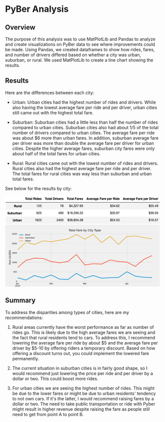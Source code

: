 # PyBer Analysis

## Overview

The purpose of this analysis was to use MatPlotLib and Pandas to analyze and create visualizations on PyBer data to see where improvements could be made. Using Pandas, we created dataframes to show how rides, fares, and number of drivers differed based on whether a city was urban, suburban, or rural. We used MatPlotLib to create a line chart showing the results.

## Results

Here are the differences between each city:

- Urban: Urban cities had the highest number of rides and drivers. While also having the lowest average fare per ride and per driver, urban cities still came out with the highest total fare.

- Suburban: Suburban cities had a little less than half the number of rides compared to urban cities. Suburban cities also had about 1/5 of the total number of drivers compared to urban cities. The average fare per ride was about $6 more than urban fares. In addition, suburban average fare per driver was more than double the average fare per driver for urban cities. Despite the higher average fares, suburban city fares were only about half of the total fares for urban cities.

- Rural: Rural cities came out with the lowest number of rides and drivers. Rural cities also had the highest average fare per ride and per driver. The total fares for rural cities was way less than suburban and urban total fares.

See below for the results by city:

<img src="https://github.com/kimcheese33/pyber_analysis/blob/main/analysis/pyber_summary.png"/>

<img src="https://github.com/kimcheese33/pyber_analysis/blob/main/analysis/PyBer_fare_summary.png"/>

## Summary

To address the disparities among types of cities, here are my recommendations:

1. Rural areas currently have the worst performance as far as number of rides go. This is likely due to the high average fares we are seeing and the fact that rural residents tend to cars. To address this, I recommend lowering the average fare per ride by about $5 and the average fare per driver by $5-10 by offering riders a temporary discount. Based on how offering a discount turns out, you could implement the lowered fare permanently.

2. The current situation in suburban cities is in fairly good shape, so I would recommend just lowering the price per ride and per driver by a dollar or two. This could boost more rides.

3. For urban cities we are seeing the highest number of rides. This might be due to the lower fares or might be due to urban residents' tendency to not own cars. If it's the latter, I would recommend raising fares by a dollar or two. The need to take public transportation or ride with Pyber might result in higher revenue despite raising the fare as people still need to get from point A to point B.
